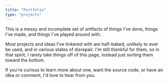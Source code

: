 ```yaml
---
title: "Portfolio"
type: "projects"
---
```


This is a messy and incomplete set of artifacts of things I've done, things I've made, and things I've played around with. 

Most projects and ideas I've tinkered with are half-baked, unlikely to ever be used, and in various states of disrepair. I'm still thankful for them, so in that spirit, I rarely take things off of this page, instead just sorting them toward the bottom.

If you're curious to learn more about one, want the source code, or have an idea or comment, I'd love to hear from you.
